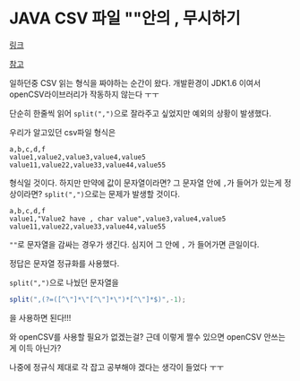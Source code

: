 # JAVA CSV 파일 ""안의 , 무시하기

[링크](https://hashcode.co.kr/questions/948/%EB%AC%B8%EC%9E%90%EC%97%B4%EC%9D%84-%EC%BD%A4%EB%A7%88%EB%A5%BC-%EA%B8%B0%EC%A4%80%EC%9C%BC%EB%A1%9C-%EB%B6%84%EB%A6%AC%ED%95%98%EB%8A%94%EB%8D%B0-%EC%95%88%EC%97%90-%EC%9E%88%EB%8A%94-%EC%BD%A4%EB%A7%88%EB%8A%94-%EB%AC%B4%EC%8B%9C%ED%95%98%EA%B2%8C-%ED%95%A0%EC%88%98%EC%97%86%EB%82%98%EC%9A%94)

[참고](https://github.com/dream-ellie/regex)

일하던중 CSV 읽는 형식을 짜야하는 순간이 왔다. 개발환경이 JDK1.6 이여서 openCSV라이브러리가 작동하지 않는다 ㅜㅜ

단순히 한줄씩 읽어 `split(",")`으로 잘라주고 싶었지만 예외의 상황이 발생했다.

우리가 알고있던 csv파일 형식은

```text
a,b,c,d,f
value1,value2,value3,value4,value5
value11,value22,value33,value44,value55
```

형식일 것이다. 하지만 만약에 값이 문자열이라면? 그 문자열 안에 `,`가 들어가 있는게 정상이라면? `split(",")`으로는 문제가 발생할 것이다.

```text
a,b,c,d,f
value1,"Value2 have , char value",value3,value4,value5
value11,value22,value33,value44,value55
```

`""`로 문자열을 감싸는 경우가 생긴다. 심지어 그 안에 `,` 가 들어가면 큰일이다.



정답은 문자열 정규화를 사용했다. 

`split(",")`으로 나눴던 문자열을

```java
split(",(?=([^\"]*\"[^\"]*\")*[^\"]*$)",-1);
```

을 사용하면 된다!!!



와 openCSV를 사용할 필요가 없겠는걸? 근데 이렇게 짤수 있으면 openCSV 안쓰는게 이득 아닌가?

나중에 정규식 제대로 각 잡고 공부해야 겠다는 생각이 들었다 ㅜㅜ


